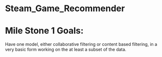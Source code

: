 # Steam_Game_Recommender

# Mile Stone 1 Goals:
Have one model, either collaborative filtering or content based filtering, in a very basic form working on the at least a subset of the data. 
